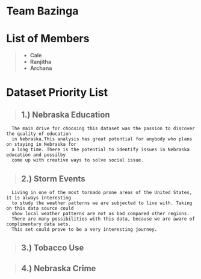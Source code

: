 # Team Bazinga

# List of Members

> * **Cale**
> * **Ranjitha**
> * **Archana**

# Dataset Priority List

> ## 1.) **Nebraska Education** 

      The main drive for choosing this dataset was the passion to discover the quality of education 
      in Nebraska.This analysis has great potential for anybody who plans on staying in Nebraska for 
      a long time. There is the potential to identify issues in Nebraska education and possilby
      come up with creative ways to solve social issue.
  
  
> ## 2.) **Storm Events**

      Living in one of the most tornado prone areas of the United States, it is always interesting 
      to study the weather patterns we are subjected to live with. Taking on this data source could 
      show local weather patterns are not as bad compared other regions. 
      There are many possibilities with this data, because we are aware of complimentary data sets. 
      This set could prove to be a very interesting journey.
  
  
> ## 3.) **Tobacco Use**


> ## 4.) **Nebraska Crime**


